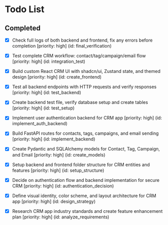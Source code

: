 # Todo List

## Completed

- [x] Check full logs of both backend and frontend, fix any errors before completion [priority: high] (id: final_verification)
- [x] Test complete CRM workflow: contact/tag/campaign/email flow [priority: high] (id: integration_test)
- [x] Build custom React CRM UI with shadcn/ui, Zustand state, and themed design [priority: high] (id: create_frontend)
- [x] Test all backend endpoints with HTTP requests and verify responses [priority: high] (id: test_backend)
- [x] Create backend test file, verify database setup and create tables [priority: high] (id: test_setup)
- [x] Implement user authentication backend for CRM app [priority: high] (id: implement_auth_backend)
- [x] Build FastAPI routes for contacts, tags, campaigns, and email sending [priority: high] (id: implement_backend)
- [x] Create Pydantic and SQLAlchemy models for Contact, Tag, Campaign, and Email [priority: high] (id: create_models)
- [x] Setup backend and frontend folder structure for CRM entities and features [priority: high] (id: setup_structure)
- [x] Decide on authentication flow and backend implementation for secure CRM [priority: high] (id: authentication_decision)
- [x] Define visual identity, color scheme, and layout architecture for CRM app [priority: high] (id: design_strategy)
- [x] Research CRM app industry standards and create feature enhancement plan [priority: high] (id: analyze_requirements)

